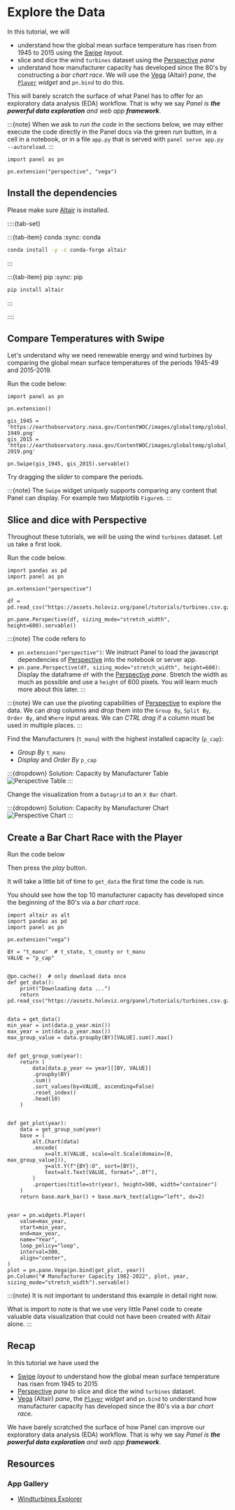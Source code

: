 # Explore the Data

In this tutorial, we will

- understand how the global mean surface temperature has risen from 1945 to 2015 using the [Swipe](../../reference/layouts/Swipe.ipynb) *layout*.
- slice and dice the wind `turbines` dataset using the [Perspective](../../reference/panes/Perspective.ipynb) *pane*
- understand how manufacturer capacity has developed since the 80's by constructing a *bar chart race*. We will use the [Vega](../../reference/panes/Vega.ipynb) (Altair) *pane*, the [`Player`](../../reference/widgets/Player.ipynb) *widget* and `pn.bind` to do this.

This will barely scratch the surface of what Panel has to offer for an exploratory data analysis (EDA) workflow. That is why we say *Panel is **the powerful data exploration** and web app **framework***.

:::{note}
When we ask to *run the code* in the sections below, we may either execute the code directly in the Panel docs via the green *run* button, in a cell in a notebook, or in a file `app.py` that is served with `panel serve app.py --autoreload`.
:::

```{pyodide}
import panel as pn

pn.extension("perspective", "vega")
```

## Install the dependencies

Please make sure [Altair](https://altair-viz.github.io/) is installed.

::::{tab-set}

:::{tab-item} conda
:sync: conda

``` bash
conda install -y -c conda-forge altair
```

:::

:::{tab-item} pip
:sync: pip

``` bash
pip install altair
```

:::

::::

## Compare Temperatures with Swipe

Let's understand why we need renewable energy and wind turbines by comparing the global mean surface temperatures of the periods 1945-49 and 2015-2019.

Run the code below:

```{pyodide}
import panel as pn

pn.extension()

gis_1945 = 'https://earthobservatory.nasa.gov/ContentWOC/images/globaltemp/global_gis_1945-1949.png'
gis_2015 = 'https://earthobservatory.nasa.gov/ContentWOC/images/globaltemp/global_gis_2015-2019.png'

pn.Swipe(gis_1945, gis_2015).servable()
```

Try dragging the *slider* to compare the periods.

:::{note}
The `Swipe` widget uniquely supports comparing any content that Panel can display. For example two Matplotlib `Figure`s.
:::

## Slice and dice with Perspective

Throughout these tutorials, we will be using the wind `turbines` dataset. Let us take a first look.

Run the code below.

```{pyodide}
import pandas as pd
import panel as pn

pn.extension("perspective")

df = pd.read_csv("https://assets.holoviz.org/panel/tutorials/turbines.csv.gz")

pn.pane.Perspective(df, sizing_mode="stretch_width", height=600).servable()
```

:::{note}
The code refers to

- `pn.extension("perspective")`: We instruct Panel to load the javascript dependencies of [Perspective](../../reference/panes/Perspective.ipynb) into the notebook or server app.
- `pn.pane.Perspective(df, sizing_mode="stretch_width", height=600)`: Display the dataframe `df` with the [Perspective](../../reference/panes/Perspective.ipynb) *pane*. Stretch the width as much as possible and use a `height` of 600 pixels. You will learn much more about this later.
:::

:::{note}
We can use the pivoting capabilities of [Perspective](../../reference/panes/Perspective.ipynb) to explore the data. We can *drag* columns and *drop* them into the `Group By`, `Split By`, `Order By`, and `Where` input areas. We can *CTRL drag* if a column must be used in multiple places.
:::

Find the Manufacturers (`t_manu`) with the highest installed capacity (`p_cap`):

- *Group By* `t_manu`
- *Display* and *Order By* `p_cap`

:::{dropdown} Solution: Capacity by Manufacturer Table
![Perspective Table](../../_static/images/explore_data_perspective_table.png)
:::

Change the visualization from a `Datagrid` to an `X Bar` chart.

:::{dropdown} Solution: Capacity by Manufacturer Chart
![Perspective Chart](../../_static/images/explore_data_perspective_chart.png)
:::

## Create a Bar Chart Race with the Player

Run the code below

Then press the *play* button.

It will take a little bit of time to `get_data` the first time the code is run.

You should see how the top 10 manufacturer capacity has developed since the beginning of the 80's via a *bar chart race*.

```{pyodide}
import altair as alt
import pandas as pd
import panel as pn

pn.extension("vega")

BY = "t_manu"  # t_state, t_county or t_manu
VALUE = "p_cap"


@pn.cache()  # only download data once
def get_data():
    print("Downloading data ...")
    return pd.read_csv("https://assets.holoviz.org/panel/tutorials/turbines.csv.gz")


data = get_data()
min_year = int(data.p_year.min())
max_year = int(data.p_year.max())
max_group_value = data.groupby(BY)[VALUE].sum().max()


def get_group_sum(year):
    return (
        data[data.p_year <= year][[BY, VALUE]]
        .groupby(BY)
        .sum()
        .sort_values(by=VALUE, ascending=False)
        .reset_index()
        .head(10)
    )


def get_plot(year):
    data = get_group_sum(year)
    base = (
        alt.Chart(data)
        .encode(
            x=alt.X(VALUE, scale=alt.Scale(domain=[0, max_group_value])),
            y=alt.Y(f"{BY}:O", sort=[BY]),
            text=alt.Text(VALUE, format=",.0f"),
        )
        .properties(title=str(year), height=500, width="container")
    )
    return base.mark_bar() + base.mark_text(align="left", dx=2)


year = pn.widgets.Player(
    value=max_year,
    start=min_year,
    end=max_year,
    name="Year",
    loop_policy="loop",
    interval=300,
    align="center",
)
plot = pn.pane.Vega(pn.bind(get_plot, year))
pn.Column("# Manufacturer Capacity 1982-2022", plot, year, sizing_mode="stretch_width").servable()
```

:::{note}
It is not important to understand this example in detail right now.

What is import to note is that we use very little Panel code to create valuable data visualization that could not have been created with Altair alone.
:::

## Recap

In this tutorial we have used the

- [Swipe](../../reference/layouts/Swipe.ipynb) *layout* to understand how the global mean surface temperature has risen from 1945 to 2015
- [Perspective](../../reference/panes/Perspective.ipynb) *pane* to slice and dice the wind `turbines` dataset.
- [Vega](../../reference/panes/Vega.ipynb) (Altair) *pane*, the [`Player`](../../reference/widgets/Player.ipynb) *widget* and `pn.bind` to understand how manufacturer capacity has developed since the 80's via a *bar chart race*.

We have barely scratched the surface of how Panel can improve our exploratory data analysis (EDA) workflow. That is why we say *Panel is **the powerful data exploration** and web app **framework***.

## Resources

### App Gallery

- [Windturbines Explorer](../../gallery/index.md)
